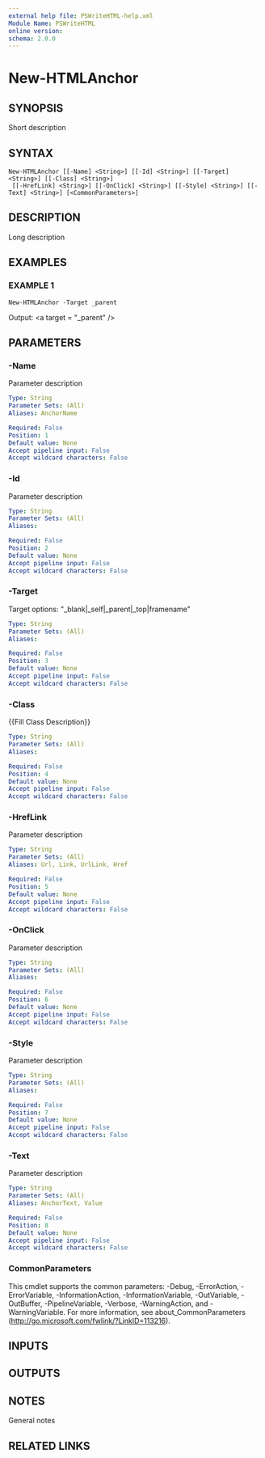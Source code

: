 ```yaml
---
external help file: PSWriteHTML-help.xml
Module Name: PSWriteHTML
online version:
schema: 2.0.0
---
```


# New-HTMLAnchor

## SYNOPSIS
Short description

## SYNTAX

```
New-HTMLAnchor [[-Name] <String>] [[-Id] <String>] [[-Target] <String>] [[-Class] <String>]
 [[-HrefLink] <String>] [[-OnClick] <String>] [[-Style] <String>] [[-Text] <String>] [<CommonParameters>]
```

## DESCRIPTION
Long description

## EXAMPLES

### EXAMPLE 1
```
New-HTMLAnchor -Target _parent
```

Output:
\<a target = "_parent" /\>

## PARAMETERS

### -Name
Parameter description

```yaml
Type: String
Parameter Sets: (All)
Aliases: AnchorName

Required: False
Position: 1
Default value: None
Accept pipeline input: False
Accept wildcard characters: False
```

### -Id
Parameter description

```yaml
Type: String
Parameter Sets: (All)
Aliases:

Required: False
Position: 2
Default value: None
Accept pipeline input: False
Accept wildcard characters: False
```

### -Target
Target options: "_blank|_self|_parent|_top|framename"

```yaml
Type: String
Parameter Sets: (All)
Aliases:

Required: False
Position: 3
Default value: None
Accept pipeline input: False
Accept wildcard characters: False
```

### -Class
{{Fill Class Description}}

```yaml
Type: String
Parameter Sets: (All)
Aliases:

Required: False
Position: 4
Default value: None
Accept pipeline input: False
Accept wildcard characters: False
```

### -HrefLink
Parameter description

```yaml
Type: String
Parameter Sets: (All)
Aliases: Url, Link, UrlLink, Href

Required: False
Position: 5
Default value: None
Accept pipeline input: False
Accept wildcard characters: False
```

### -OnClick
Parameter description

```yaml
Type: String
Parameter Sets: (All)
Aliases:

Required: False
Position: 6
Default value: None
Accept pipeline input: False
Accept wildcard characters: False
```

### -Style
Parameter description

```yaml
Type: String
Parameter Sets: (All)
Aliases:

Required: False
Position: 7
Default value: None
Accept pipeline input: False
Accept wildcard characters: False
```

### -Text
Parameter description

```yaml
Type: String
Parameter Sets: (All)
Aliases: AnchorText, Value

Required: False
Position: 8
Default value: None
Accept pipeline input: False
Accept wildcard characters: False
```

### CommonParameters
This cmdlet supports the common parameters: -Debug, -ErrorAction, -ErrorVariable, -InformationAction, -InformationVariable, -OutVariable, -OutBuffer, -PipelineVariable, -Verbose, -WarningAction, and -WarningVariable. For more information, see about_CommonParameters (http://go.microsoft.com/fwlink/?LinkID=113216).

## INPUTS

## OUTPUTS

## NOTES
General notes

## RELATED LINKS
